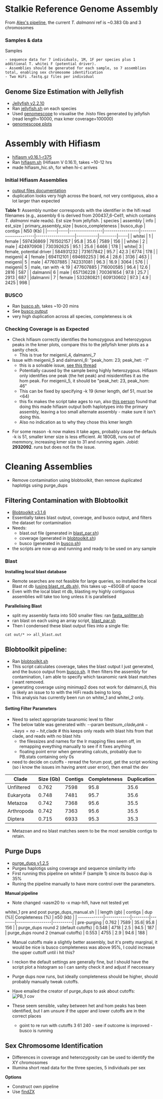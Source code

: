 
# **Stalkie Reference Genome Assembly**
From [Alex's pipeline](https://github.com/alexjvr1/T.dalmanni_Genomics_of_meiotic_drive/blob/main/Electronic_Lab_Book.md#1-genome-assembly), the current _T. dalmanni_ ref is ~0.383 Gb and 3 chromosomes

### Samples & data
 Samples
  ~~~
  - sequence data for 7 individuals, 1M, 1F per species plus 1 additional T. whitei F (potential driver).
  - Assemblies should be generated for each sample, so 7 assemblies total, enabling sex chromosome identification
  - Two HiFi .fastq.gz files per individual
  ~~~

## **Genome Size Estimation with Jellyfish**
* [Jellyfish v2.2.10](https://github.com/gmarcais/Jellyfish)
* Ran [jellyfish.sh](https://github.com/BenAlston/stalkie_ref_genome_assembly/blob/main/scripts/jellyfish.sh) on each species
* Used [genomescope](http://qb.cshl.edu/genomescope/) to visualise the .histo files generated by jellyfish (read length=10000, max kmer coverage=100000)
* [genomescope plots](https://github.com/BenAlston/stalkie_ref_genome_assembly/tree/main/lab_book/Data/jellyfish_histos%20)


# **Assembly with Hifiasm**
* [hifiasm v0.16.1-r375](https://github.com/chhylp123/hifiasm)
* Ran [hifiasm.sh](https://github.com/BenAlston/stalkie_ref_genome_assembly/blob/main/scripts/hifiasm.sh) (Hifiasm V 0.16.1), takes ~10-12 hrs
* made hifiasm_hic.sh, for when hi-c arrives

### **Initial Hifiasm Assemblies**
* [output files documentation](https://hifiasm.readthedocs.io/en/latest/interpreting-output.html)
* duplication looks very high across the board, not very contiguous, also a lot larger than expected

**Table 1:** Assembly number corresponds with the identifier in the hifi read filenames (e.g., assembly 6 is derived from 200437_6-Cell1, which contains _T. dalmanni_ male reads). Est size from jellyfish.
| species | assembly | info         | est_size         | primary_assembly_size | busco_completeness | busco_dup | contigs | N50 (Kb) |
|-----|-----|-----------------|------------------|-----------------------|--------------------|-----------|---------|-----|
| whitei | 1 | female       |        597436869 | 761502157             | 95.8               | 35.6      | 7589    | 156 |
| whitei | 2 | male       | 424970908        | 730392625             | 95.1               | 25.6      | 6466    | 178 |
| whitei| 3 | female, potential driver |        584931232 | 731617842             | 95.7               | 42.3      | 6774    | 178 |
| meigenii| 4 | female      |        694112101 | 694692253             | 96.4               | 28.6      | 3136    | 463 |
| meigenii| 5 | male     | 477607885        | 742331081             | 96.3               | 16.9      | 3064    | 576 |
| meigenii| 5 | male, ran with -k 19 | 477607885 | 716000585 | 96.4 | 12.6 | 2816 | 587 |
| dalmanni| 6 | male       | 657136228        | 700361654             | 97.8               | 25.7      | 2913    | 687 |
|dalmanni | 7 | female       |        533280821 | 609130602             | 97.3               | 4.9       | 2425    | 998 |


### **BUSCO**
* Ran [busco.sh](https://github.com/BenAlston/stalkie_ref_genome_assembly/blob/main/scripts/busco.sh), takes ~10-20 mins
* See [busco output](https://github.com/BenAlston/stalkie_ref_genome_assembly/tree/main/lab_book/Data/BUSCO_output)
* very high duplication across all species, completeness is ok

### **Checking Coverage is as Expected**
* Check hifiasm correctly identifies the homozygous and heterozygous peaks in the kmer plots, compare this to the jellyfish kmer plots as a sanity check.
  - This is true for meigenii_4, dalmanni_7
* Issue with meigenii_5 and dalmanni_6:  "peak_hom: 23; peak_het: -1"
  - this is a solvable issue, [see this thread](https://github.com/chhylp123/hifiasm/issues/245)
  - Potentially caused by the sample being highly heterozygous. Hifiasm only identifies one peak (the het peak) and misidentifies it as the hom peak. For meigenii_5, it should be "peak_het: 23, peak_hom: 46"
  - This can be fixed by specifying -k 19 (kmer length, def 51, must be <64)
  - this fix makes the script take ages to run, also [this person](https://github.com/chhylp123/hifiasm/issues/55) found that doing this made hifiasm output both haplotypes into the primary assembly, leaving a too small alternate assembly - make sure it isn't doing this.
  - Also no indication as to why they chose this kmer length 
- For some reason -k now makes it take ages, probably cause the defauls -k is 51, smaller kmer size is less efficient. At 180GB, runs out of memmory, increasing kmer size to 31 and running again. Jobid: **2932092**. runs but does not fix the issue.

# Cleaning Assemblies
* Remove contamination using blobtoolkit, then remove duplicated haplotigs using purge_dups

## **Filtering Contamination with Blobtoolkit**
* [Blobtoolkit v3.1.6 ](https://github.com/blobtoolkit/blobtoolkit)
* Essentially takes blast output, coverage, and busco output, and filters the dataset for contamination
* Needs:
  - blast.out file (generated in [blast_par.sh](https://github.com/BenAlston/stalkie_ref_genome_assembly/tree/main/scripts/blast_par.sh))
  - coverage (generated in [blobtoolkit.sh](https://github.com/BenAlston/stalkie_ref_genome_assembly/edit/main/scripts/blobtoolkit.sh))
  - busco (generated in [busco.sh](https://github.com/BenAlston/stalkie_ref_genome_assembly/tree/main/scripts/busco.sh))
* the scripts are now up and running and ready to be used on any sample

### **Blast**

**Installing local blast database**
* Remote searches are not feasible for large queries, so installed the local Blast nt db ([using blast_nt_db.sh](https://github.com/BenAlston/stalkie_ref_genome_assembly/blob/main/scripts/blast_nt_db.sh)), this takes up ~450GB of space
* Even with the local blast nt db, blasting my highly contiguous assemblies will take too long unless it is parallelised

**Parallelising Blast**
* split my assembly fasta into 500 smaller files: ran [fasta_splitter.sh](https://github.com/BenAlston/stalkie_ref_genome_assembly/blob/main/scripts/fasta_splitter.sh)
* ran blast on each using an array script, [blast_par.sh](https://github.com/BenAlston/stalkie_ref_genome_assembly/tree/main/scripts/blast_par.sh)
* Then I condensed these blast output files into a single file:
~~~
cat out/* >> all_blast.out
~~~

## **Blobtoolkit pipeline:**
* Ran [blobtoolkit.sh](https://github.com/BenAlston/stalkie_ref_genome_assembly/edit/main/scripts/blobtoolkit.sh)
* This script calculates coverage, takes the blast output I just generated, and the busco output from [busco.sh](https://github.com/BenAlston/stalkie_ref_genome_assembly/edit/main/scripts/busco.sh). It then filters the assembly for contamination, I am able to specify which taxanomic rank blast matches I want removed.
* **<Important>** generating coverage using minimap2 does not work for dalmanni_6, this is likely an issue to to with the HiFi reads being to long.
* This analysis has currently been run on whitei_1 and whitei_2 only.

#### **Setting Filter Parameters**
* Need to select appropriate taxanomic level to filter
* The below table was generated with: --param bestsum_$clade_rank--keys=no-hit,$clade # this keeps only reads with blast hits from that clade, and reads with no blast hits
  - the filessizes and names for the lr mapping files seem off, im remapping eveything manually to see if it fixes anything
  - floating point error when generating calcuts, probably due to PB.stats containing only 0s
* need to decide on cutoffs - reread the forum post, get the script working (so i know the issues im having arent user error), then email the dev


| Clade      | Size (Gb) | Contigs | Completeness | Duplication|
|------------|-----------|---------|--------------|------------|
| Unfiltered | 0.762     | 7598    | 95.8         | 35.6       |
| Eukaryota  | 0.748     |  7481   | 95.7         | 35.6       |
| Metazoa    | 0.742     | 7368    | 95.6         | 35.5       |
| Arthropoda | 0.742     | 7363    | 95.6         | 35.5       |
| Diptera    | 0.715     | 6933    | 95.3         | 35.3       | 
* Metazoan and no blast matches seem to be the most sensible contigs to retain.

## **Purge Dups**
* [purge_dups v1.2.5](https://github.com/dfguan/purge_dups)
* Purges haplotigs using coverage and sequence similarity info
* First running this pipeline on whitei F (sample 1) since its busco dup is 35%
* Runing the pipeline manually to have more control over the parameters.

**Manual pipeline**
* Note changed -xasm20 to -x map-hifi, have not tested yet

whitei_1 pre and post purge_dups_manual.sh
|              | length (gb) | contigs | dup (%)| Conpleteness (%) | n50 (kb) |
| -------------|-------------|---------|--------|------------------|----------|
| pre-purging  | 0.762 | 7589   |  35.6|   95.8         | 156 |
| purge_dups round 2 (default cutoffs) | 0.548    | 4718      | 2.5    | 94.5     | 187 |
| purge_dups round 2 (manual cutoffs) | 0.553 | 4755 | 2.9 | 94.6 | 188 |

* Manual cutoffs male a slightly better assembly, but it's pretty marginal, it would be nice is busco completeness was above 95%, I could increase the upper cuttoff until i hit this?
* I reckon the default settings are generally fine, but I should have the script plot a histogram so I can sanity check it and adjust if neccessary

* Purge dups now runs, but ideally completeness should be higher, should probably manually tweak cutoffs.
* Have emailed the creator of purge_dups to ask about cutoffs:
![PB_1 cov](https://github.com/BenAlston/stalkie_ref_genome_assembly/assets/159305266/240949cb-0eae-4b67-a478-9ecd0d1e9c4a)
* These seem sensible, valley between het and hom peaks has been identified, but I am unsure if the upper and lower cutoffs are in the correct places
  - goint to re run with cutoffs 3 61 240 - see if outcome is improved - busco is running

## **Sex Chromosome Identification**
* Differences in coverage and heterozygosity can be used to identify the XY chromosomes
* Illumina short read data for the three species, 5 individuals per sex

 **Options**
* Construct own pipeline
* Use [findZX](https://github.com/hsigeman/findZX)





